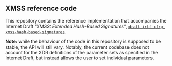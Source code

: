## XMSS reference code

This repository contains the reference implementation that accompanies the Internet Draft _"XMSS: Extended Hash-Based Signatures"_, [`draft-irtf-cfrg-xmss-hash-based-signatures`](https://datatracker.ietf.org/doc/draft-irtf-cfrg-xmss-hash-based-signatures/).

**Note:** while the behaviour of the code in this repository is supposed to be stable, the API will still vary. Notably, the current codebase does not account for the XDR definitions of the parameter sets as specified in the Internet Draft, but instead allows the user to set individual parameters.